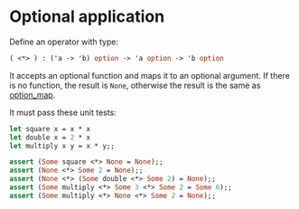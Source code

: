 # Optional application

Define an operator with type:

```ocaml
( <*> ) : ('a -> 'b) option -> 'a option -> 'b option
```

It accepts an optional function and maps it to an optional argument. If there is no function, the result is `None`, otherwise the result is the same as [option_map](/2/option-map/README.md).

It must pass these unit tests:

```ocaml
let square x = x * x
let double x = 2 * x
let multiply x y = x * y;;

assert (Some square <*> None = None);;
assert (None <*> Some 2 = None);;
assert (None <*> (Some double <*> Some 2) = None);;
assert (Some multiply <*> Some 3 <*> Some 2 = Some 6);;
assert (Some multiply <*> None <*> Some 2 = None);;
``` 
